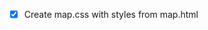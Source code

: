 - [x] Create map.css with styles from map.html <style>
- [x] Update map.html: add link to map.css, remove <style>
- [x] Create dashboard.css with styles from dashboard.html <style>
- [x] Update dashboard.html: add link to dashboard.css, remove <style>
- [x] Create home.css with styles from home.html <style>
- [x] Update home.html: add link to home.css, remove <style>
- [x] Create login.css with styles from login.html <style>
- [x] Update login.html: add link to login.css, remove <style>
- [x] Create signup.css with styles from signup.html <style>
- [x] Update signup.html: add link to signup.css, remove <style>
- [x] Create profile.css with styles from profile.html <style>
- [x] Update profile.html: add link to profile.css, remove <style>
